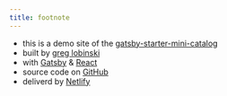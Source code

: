 ```yaml
---
title: footnote
---
```


* this is a demo site of the [gatsby-starter-mini-catalog](https://github.com/greglobinski/gatsby-starter-mini-catalog)
* built by [greg lobinski](https://www.greglobinski.com)
* with [Gatsby](https://www.gatsbyjs.org/) & [React](https://reactjs.org)
* source code on [GitHub](https://github.com/greglobinski/gatsby-starter-mini-catalog)
* deliverd by [Netlify](https://www.netlify.com/)
